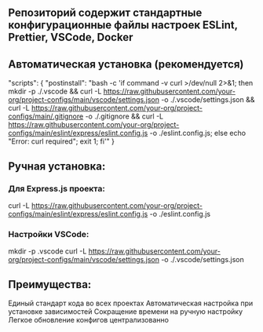 ## Репозиторий содержит стандартные конфигурационные файлы настроек ESLint, Prettier, VSCode, Docker

## Автоматическая установка (рекомендуется)

"scripts": {
"postinstall": "bash -c 'if command -v curl >/dev/null 2>&1; then mkdir -p ./.vscode && curl -L https://raw.githubusercontent.com/your-org/project-configs/main/vscode/settings.json -o ./.vscode/settings.json && curl -L https://raw.githubusercontent.com/your-org/project-configs/main/.gitignore -o ./.gitignore && curl -L https://raw.githubusercontent.com/your-org/project-configs/main/eslint/express/eslint.config.js -o ./eslint.config.js; else echo \"Error: curl required\"; exit 1; fi'"
}

## Ручная установка:

### Для Express.js проекта:

curl -L https://raw.githubusercontent.com/your-org/project-configs/main/eslint/express/eslint.config.js -o ./eslint.config.js

### Настройки VSCode:

mkdir -p .vscode
curl -L https://raw.githubusercontent.com/your-org/project-configs/main/vscode/settings.json -o ./.vscode/settings.json

## Преимущества:

Единый стандарт кода во всех проектах
Автоматическая настройка при установке зависимостей
Сокращение времени на ручную настройку
Легкое обновление конфигов централизованно
